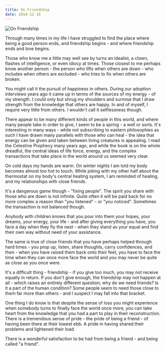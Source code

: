 ```yaml
---
title: On Friendship
date: 2014-12-16
---
```


![On Friendship](https://source.unsplash.com/vP3pnOoCiYE/1600x900)

Through many times in my life I have struggled to find the place where being a good person ends, and friendship begins - and where friendship ends and love begins.

Those who know me a little may well see by turns an idealist, a clown, flashes of intelligence, or even idiocy at times. Those closest to me perhaps know another person - the person who lifts when others are down - who includes when others are excluded - who tries to fix when others are broken.

You might call it the pursuit of happiness in others. During our adoption interviews years ago it came up in terms of the sources of my energy - of my strength. I could only but shrug my shoulders and surmise that I draw strength from the knowledge that others are happy. In and of myself, I require very little from others. I wouldn't call it selflessness though.

There appear to be many different kinds of people in this world, and where many people take in order to give, I seem to be a spring - a well or sorts. It's interesting in many ways - while not subscribing to eastern philosophies as such I have drawn many parallels with those who can heal - the idea that energy can be given and taken between living creatures is appealing. I read the Celestine Prophecy many years ago, and while the book is on the whole dreadful, the central ideas of life force, energy, and the complex transactions that take place in the world around us seemed very clear.

On cold days my hands are warm. On winter nights I am told my body becomes almost too hot to touch. While joking with my other half about the thermostat on my body's central heating system, I am reminded of healing, and my relationships with close friends.

It's a dangerous game though - "fixing people". The spirit you share with those who are down is not infinite. Quite often it will be paid back for no more complex a reason than "you listened" - or "you noticed". Sometimes the transaction is not balanced though.

Anybody with children knows that you pour into them your hopes, your dreams, your energy, your life - and after giving everything you have, you face a day when they fly the nest - when they stand as your equal and find their own way without need of your assistance.

The same is true of close friends that you have perhaps helped through hard times - you prop up, listen, share thoughts, carry confidences, and then - when you have raised them back onto their feet, you have to face the time when they can once more face the world and you may never be quite as close as you once were.

It's a difficult thing - friendship - if you give too much, you may not receive equally in return. If you don't give enough, the friendship may not happen at all - which raises an entirely different question; why do we need friends? Is it a part of the human condition? Some people seem to need those close to them far more than others - and I suspect I may fall into that bracket.

One thing I do know is that despite the sense of loss you might experience when somebody turns to finally face the world once more, you can take heart from the knowledge that you had a part to play in their reconstruction. There is a tremendous sense of pride - the pride of being a friend - of having been there at their lowest ebb. A pride in having shared their problems and lightened their load.

There is a wonderful satisfaction to be had from being a friend - and being called "a friend".